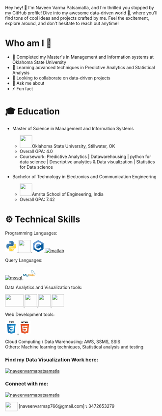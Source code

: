 Hey hey! 🌟 I'm Naveen Varma Patsamatla, and I'm thrilled you stopped by my GitHub profile! Dive into my awesome data-driven world 💼, where you'll find tons of cool ideas and projects crafted by me. Feel the excitement, explore around, and don't hesitate to reach out anytime!

# Who am I  🚀
- 🔭 Completed my Master's in Management and Information systems at Oklahoma State University
- 🌱 Learning advanced techniques in Predictive Analytics and Statistical Analysis
- 👯 Looking to collaborate on data-driven projects
- 💬 Ask me about 
- ⚡ Fun fact

  
# 🎓 Education

- Master of Science in Management and Information Systems
   - <img src="https://brand.okstate.edu/site-files/images/brand-guide/primary-brand.png" width="40" height="40"/>Oklahoma State University, Stillwater, OK
   - Overall GPA: 4.0
   - Coursework: Predictive Analytics | Datawarehousing | python for data science | Descriptive analytics & Data visualization | Statistics for Data science 
     
- Bachelor of Technology in Electronics and Communication Engineering
   - <img src="https://upload.wikimedia.org/wikipedia/en/f/f8/Amrita-vishwa-vidyapeetham-color-logo.png" width="40" height="40"/>Amrita School of Engineering, India
   - Overall GPA: 7.42

# ⚙️ Technical Skills

Programming Languages:  
<p align="left">
   <a href="https://www.python.org" target="_blank" rel="noreferrer"> <img src="https://raw.githubusercontent.com/devicons/devicon/master/icons/python/python-original.svg" alt="python" width="40" height="40"/> </a>
   <a href="https://www.r-project.org/about.html" target="_blank" rel="noreferrer"><img src="https://www.r-project.org/Rlogo.png" width="40" height="40"> </a>
   <a href="https://www.cprogramming.com/" target="_blank" rel="noreferrer"> <img src="https://raw.githubusercontent.com/devicons/devicon/master/icons/c/c-original.svg" alt="c" width="40" height="40"/> </a>
   <a href="https://www.mathworks.com/" target="_blank" rel="noreferrer"> <img src="https://upload.wikimedia.org/wikipedia/commons/2/21/Matlab_Logo.png" alt="matlab" width="40" height="40"/> </a>
</p>

Query Languages:
<p align="left">
   <a href="https://www.microsoft.com/en-us/sql-server" target="_blank" rel="noreferrer"> <img src="https://www.svgrepo.com/show/303229/microsoft-sql-server-logo.svg" alt="mssql" width="40" height="40"/> </a>
   <a href="https://www.mysql.com/" target="_blank" rel="noreferrer"> <img src="https://raw.githubusercontent.com/devicons/devicon/master/icons/mysql/mysql-original-wordmark.svg" alt="mysql" width="40" height="40"/></a>   
</p>

Data Analytics and Visualization tools:
<p align="left"> 
   <a href="https://www.tableau.com/" target="_blank" rel="noreferrer"> <img src="https://camo.githubusercontent.com/c13034cf5ce18abda1a57109359a1d8656ba197b60a4c8c2bfd9cf95ad4824ca/68747470733a2f2f63646e6c2e74626c7366742e636f6d2f73697465732f64656661756c742f66696c65732f70616765732f7461626c6561756c6f676f5f686967687265732e706e67" width="60" height="40"> </a>
   <a href="https://powerbi.microsoft.com/en-us/getting-started-with-power-bi/?culture=en-us&country=us" target="_blank" rel="noreferrer"> <img src="https://www.gpsupportnorth.com/wp-content/uploads/2023/01/Microsoft-PowerBI-Logo.png" width="40" height="40"> </a>
   <a href="https://www.knime.com/"> <img src="https://www.knime.com/images/knime-logo.svg" width="40" height="40"> </a>
   <a href="https://www.sas.com/en_us/software/viya/moving-to-viya.html"> <img src="https://www.sas.com/el_gr/news/media-gallery/logos/_jcr_content/socialShareImage.img.6b78ba73b3d8495ebdd7ac7da8361765.png" width="40" height="40"> </a>
</p>
  
Web Development tools:
<p align="left"> 
   <a href="https://www.w3schools.com/css/" target="_blank" rel="noreferrer"> <img src="https://raw.githubusercontent.com/devicons/devicon/master/icons/css3/css3-original-wordmark.svg" alt="css3" width="40" height="40"/> </a>
   <a href="https://www.w3.org/html/" target="_blank" rel="noreferrer"> <img src="https://raw.githubusercontent.com/devicons/devicon/master/icons/html5/html5-original-wordmark.svg" alt="html5" width="40" height="40"/> </a>    
</p>


Cloud Computing / Data Warehousing: AWS, SSMS, SSIS  
Others: Machine learning techniques, Statistical analysis and testing

<h3 align="left">Find my Data Visualization Work here:</h3>
<a href="https://public.tableau.com/app/profile/naveen.varma.patsamatla/vizzes" target="blank"><img align="center" src="https://camo.githubusercontent.com/c13034cf5ce18abda1a57109359a1d8656ba197b60a4c8c2bfd9cf95ad4824ca/68747470733a2f2f63646e6c2e74626c7366742e636f6d2f73697465732f64656661756c742f66696c65732f70616765732f7461626c6561756c6f676f5f686967687265732e706e67" alt="naveenvarmapatsamatla" height="30" width="40" /></a>  

<h3 align="left">Connect with me:</h3>
<p align="left">
<a href="https://linkedin.com/in/naveenvarmapatsamatla" target="blank"><img align="center" src="https://raw.githubusercontent.com/rahuldkjain/github-profile-readme-generator/master/src/images/icons/Social/linked-in-alt.svg" alt="naveenvarmapatsamatla" height="30" width="40" /></a>
</p>
<img align="center" src="https://upload.wikimedia.org/wikipedia/commons/thumb/7/7e/Gmail_icon_%282020%29.svg/2560px-Gmail_icon_%282020%29.svg.png" height="30" width="40" /></a> [naveenvarmap766@gmail.com]
📞 3472653279




